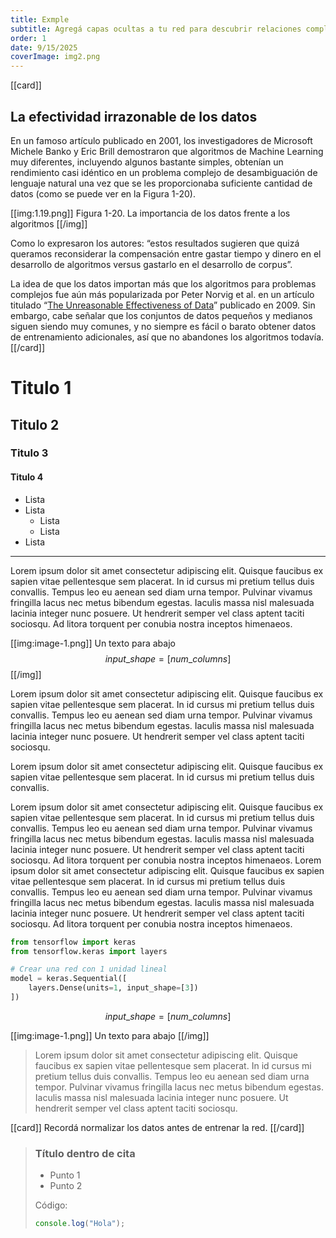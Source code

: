 ```yaml
---
title: Exmple
subtitle: Agregá capas ocultas a tu red para descubrir relaciones complejas.
order: 1
date: 9/15/2025
coverImage: img2.png
---
```


[[card]]
## La efectividad irrazonable de los datos

En un famoso artículo publicado en 2001, los investigadores de Microsoft Michele Banko y Eric Brill demostraron que algoritmos de Machine Learning muy diferentes, incluyendo algunos bastante simples, obtenían un rendimiento casi idéntico en un problema complejo de desambiguación de lenguaje natural una vez que se les proporcionaba suficiente cantidad de datos (como se puede ver en la Figura 1-20).

[[img:1.19.png]]
Figura 1-20. La importancia de los datos frente a los algoritmos
[[/img]]

Como lo expresaron los autores: “estos resultados sugieren que quizá queramos reconsiderar la compensación entre gastar tiempo y dinero en el desarrollo de algoritmos versus gastarlo en el desarrollo de corpus”.

La idea de que los datos importan más que los algoritmos para problemas complejos fue aún más popularizada por Peter Norvig et al. en un artículo titulado “[The Unreasonable Effectiveness of Data](https://static.googleusercontent.com/media/research.google.com/es//pubs/archive/35179.pdf)” publicado en 2009\. Sin embargo, cabe señalar que los conjuntos de datos pequeños y medianos siguen siendo muy comunes, y no siempre es fácil o barato obtener datos de entrenamiento adicionales, así que no abandones los algoritmos todavía.
[[/card]]

# Titulo 1

## Titulo 2

### Titulo 3

#### Titulo 4

- Lista
- Lista
    - Lista
    - Lista
- Lista

---

Lorem ipsum dolor sit amet consectetur adipiscing elit. Quisque faucibus ex sapien vitae pellentesque sem placerat. In id cursus mi pretium tellus duis convallis. Tempus leo eu aenean sed diam urna tempor. Pulvinar vivamus fringilla lacus nec metus bibendum egestas. Iaculis massa nisl malesuada lacinia integer nunc posuere. Ut hendrerit semper vel class aptent taciti sociosqu. Ad litora torquent per conubia nostra inceptos himenaeos.

[[img:image-1.png]]
Un texto para abajo 
$$
input\_shape = [num\_columns]
$$
[[/img]]

Lorem ipsum dolor sit amet consectetur adipiscing elit. Quisque faucibus ex sapien vitae pellentesque sem placerat. In id cursus mi pretium tellus duis convallis. Tempus leo eu aenean sed diam urna tempor. Pulvinar vivamus fringilla lacus nec metus bibendum egestas. Iaculis massa nisl malesuada lacinia integer nunc posuere. Ut hendrerit semper vel class aptent taciti sociosqu.

Lorem ipsum dolor sit amet consectetur adipiscing elit. Quisque faucibus ex sapien vitae pellentesque sem placerat. In id cursus mi pretium tellus duis convallis.

Lorem ipsum dolor sit amet consectetur adipiscing elit. Quisque faucibus ex sapien vitae pellentesque sem placerat. In id cursus mi pretium tellus duis convallis. Tempus leo eu aenean sed diam urna tempor. Pulvinar vivamus fringilla lacus nec metus bibendum egestas. Iaculis massa nisl malesuada lacinia integer nunc posuere. Ut hendrerit semper vel class aptent taciti sociosqu. Ad litora torquent per conubia nostra inceptos himenaeos. Lorem ipsum dolor sit amet consectetur adipiscing elit. Quisque faucibus ex sapien vitae pellentesque sem placerat. In id cursus mi pretium tellus duis convallis. Tempus leo eu aenean sed diam urna tempor. Pulvinar vivamus fringilla lacus nec metus bibendum egestas. Iaculis massa nisl malesuada lacinia integer nunc posuere. Ut hendrerit semper vel class aptent taciti sociosqu. Ad litora torquent per conubia nostra inceptos himenaeos.

```python
from tensorflow import keras
from tensorflow.keras import layers

# Crear una red con 1 unidad lineal
model = keras.Sequential([
    layers.Dense(units=1, input_shape=[3])
])
```

$$
input\_shape = [num\_columns]
$$

[[img:image-1.png]]
Un texto para abajo
[[/img]]

> Lorem ipsum dolor sit amet consectetur adipiscing elit. Quisque faucibus ex sapien vitae pellentesque sem placerat. In id cursus mi pretium tellus duis convallis. Tempus leo eu aenean sed diam urna tempor. Pulvinar vivamus fringilla lacus nec metus bibendum egestas. Iaculis massa nisl malesuada lacinia integer nunc posuere. Ut hendrerit semper vel class aptent taciti sociosqu.

[[card]]
Recordá normalizar los datos antes de entrenar la red.
[[/card]]

> ### Título dentro de cita
>
> - Punto 1
> - Punto 2
>
> Código:
> ```js
> console.log("Hola");
> ```